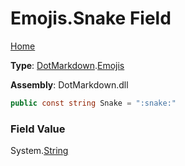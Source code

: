 # Emojis\.Snake Field

[Home](../../../README.md)

**Type**: [DotMarkdown](../../README.md)\.[Emojis](../README.md)

**Assembly**: DotMarkdown\.dll

```csharp
public const string Snake = ":snake:"
```

### Field Value

System\.[String](https://docs.microsoft.com/en-us/dotnet/api/system.string)